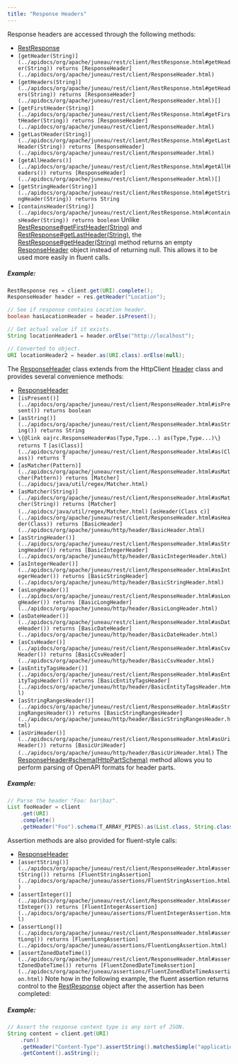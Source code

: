 ```yaml
---
title: "Response Headers"
---
```


Response headers are accessed through the following methods:
- [RestResponse](../apidocs/org/apache/juneau/rest/client/RestResponse.html)
- `[getHeader(String)](../apidocs/org/apache/juneau/rest/client/RestResponse.html#getHeader(String)) returns [ResponseHeader](../apidocs/org/apache/juneau/rest/client/ResponseHeader.html)`
- `[getHeaders(String)](../apidocs/org/apache/juneau/rest/client/RestResponse.html#getHeaders(String)) returns [ResponseHeader](../apidocs/org/apache/juneau/rest/client/ResponseHeader.html)[]`
- `[getFirstHeader(String)](../apidocs/org/apache/juneau/rest/client/RestResponse.html#getFirstHeader(String)) returns [ResponseHeader](../apidocs/org/apache/juneau/rest/client/ResponseHeader.html)`
- `[getLastHeader(String)](../apidocs/org/apache/juneau/rest/client/RestResponse.html#getLastHeader(String)) returns [ResponseHeader](../apidocs/org/apache/juneau/rest/client/ResponseHeader.html)`
- `[getAllHeaders()](../apidocs/org/apache/juneau/rest/client/RestResponse.html#getAllHeaders()) returns [ResponseHeader](../apidocs/org/apache/juneau/rest/client/ResponseHeader.html)[]`
- `[getStringHeader(String)](../apidocs/org/apache/juneau/rest/client/RestResponse.html#getStringHeader(String)) returns String`
- `[containsHeader(String)](../apidocs/org/apache/juneau/rest/client/RestResponse.html#containsHeader(String)) returns boolean`
Unlike [RestResponse#getFirstHeader(String)](../apidocs/org/apache/juneau/rest/client/RestResponse.html#getFirstHeader(String)) and [RestResponse#getLastHeader(String)](../apidocs/org/apache/juneau/rest/client/RestResponse.html#getLastHeader(String)), the [RestResponse#getHeader(String)](../apidocs/org/apache/juneau/rest/client/RestResponse.html#getHeader(String))
method returns an empty [ResponseHeader](../apidocs/org/apache/juneau/rest/client/ResponseHeader.html) object instead of returning null.
This allows it to be used more easily in fluent calls.
##### Example:
```java
RestResponse res = client.get(URI).complete();
ResponseHeader header = res.getHeader("Location");

// See if response contains Location header.
boolean hasLocationHeader = header.isPresent();

// Get actual value if it exists.
String locationHeader1 = header.orElse("http://localhost");

// Converted to object.
URI locationHeader2 = header.as(URI.class).orElse(null);
```
The [ResponseHeader](../apidocs/org/apache/juneau/rest/client/ResponseHeader.html) class extends from the HttpClient [Header](../apidocs/org/apache/http/Header.html) class and provides several convenience
methods:
- [ResponseHeader](../apidocs/org/apache/juneau/rest/client/ResponseHeader.html)
- `[isPresent()](../apidocs/org/apache/juneau/rest/client/ResponseHeader.html#isPresent()) returns boolean`
- `[asString()](../apidocs/org/apache/juneau/rest/client/ResponseHeader.html#asString()) returns String`
- `\{@link oajrc.ResponseHeader#as(Type,Type...) as(Type,Type...)\} returns T`
`[as(Class)](../apidocs/org/apache/juneau/rest/client/ResponseHeader.html#as(Class)) returns T`
- `[asMatcher(Pattern)](../apidocs/org/apache/juneau/rest/client/ResponseHeader.html#asMatcher(Pattern)) returns [Matcher](../apidocs/java/util/regex/Matcher.html)`
- `[asMatcher(String)](../apidocs/org/apache/juneau/rest/client/ResponseHeader.html#asMatcher(String)) returns [Matcher](../apidocs/java/util/regex/Matcher.html)`
`[asHeader(Class c)](../apidocs/org/apache/juneau/rest/client/ResponseHeader.html#asHeader(Class)) returns [BasicHeader](../apidocs/org/apache/juneau/http/header/BasicHeader.html)`
- `[asStringHeader()](../apidocs/org/apache/juneau/rest/client/ResponseHeader.html#asStringHeader()) returns [BasicIntegerHeader](../apidocs/org/apache/juneau/http/header/BasicIntegerHeader.html)`
- `[asIntegerHeader()](../apidocs/org/apache/juneau/rest/client/ResponseHeader.html#asIntegerHeader()) returns [BasicStringHeader](../apidocs/org/apache/juneau/http/header/BasicStringHeader.html)`
- `[asLongHeader()](../apidocs/org/apache/juneau/rest/client/ResponseHeader.html#asLongHeader()) returns [BasicLongHeader](../apidocs/org/apache/juneau/http/header/BasicLongHeader.html)`
- `[asDateHeader()](../apidocs/org/apache/juneau/rest/client/ResponseHeader.html#asDateHeader()) returns [BasicDateHeader](../apidocs/org/apache/juneau/http/header/BasicDateHeader.html)`
- `[asCsvHeader()](../apidocs/org/apache/juneau/rest/client/ResponseHeader.html#asCsvHeader()) returns [BasicCsvHeader](../apidocs/org/apache/juneau/http/header/BasicCsvHeader.html)`
- `[asEntityTagsHeader()](../apidocs/org/apache/juneau/rest/client/ResponseHeader.html#asEntityTagsHeader()) returns [BasicEntityTagsHeader](../apidocs/org/apache/juneau/http/header/BasicEntityTagsHeader.html)`
- `[asStringRangesHeader()](../apidocs/org/apache/juneau/rest/client/ResponseHeader.html#asStringRangesHeader()) returns [BasicStringRangesHeader](../apidocs/org/apache/juneau/http/header/BasicStringRangesHeader.html)`
- `[asUriHeader()](../apidocs/org/apache/juneau/rest/client/ResponseHeader.html#asUriHeader()) returns [BasicUriHeader](../apidocs/org/apache/juneau/http/header/BasicUriHeader.html)`
The [ResponseHeader#schema(HttpPartSchema)](../apidocs/org/apache/juneau/rest/client/ResponseHeader.html#schema(HttpPartSchema)) method allows you to perform parsing of OpenAPI formats for
header parts.
##### Example:
```java
// Parse the header "Foo: bar|baz".
List fooHeader = client
    .get(URI)
    .complete()
    .getHeader("Foo").schema(T_ARRAY_PIPES).as(List.class, String.class);
```
Assertion methods are also provided for fluent-style calls:
- [ResponseHeader](../apidocs/org/apache/juneau/rest/client/ResponseHeader.html)
- `[assertString()](../apidocs/org/apache/juneau/rest/client/ResponseHeader.html#assertString()) returns [FluentStringAssertion](../apidocs/org/apache/juneau/assertions/FluentStringAssertion.html)`
- `[assertInteger()](../apidocs/org/apache/juneau/rest/client/ResponseHeader.html#assertInteger()) returns [FluentIntegerAssertion](../apidocs/org/apache/juneau/assertions/FluentIntegerAssertion.html)`
- `[assertLong()](../apidocs/org/apache/juneau/rest/client/ResponseHeader.html#assertLong()) returns [FluentLongAssertion](../apidocs/org/apache/juneau/assertions/FluentLongAssertion.html)`
- `[assertZonedDateTime()](../apidocs/org/apache/juneau/rest/client/ResponseHeader.html#assertZonedDateTime()) returns [FluentZonedDateTimeAssertion](../apidocs/org/apache/juneau/assertions/FluentZonedDateTimeAssertion.html)`
Note how in the following example, the fluent assertion returns control to the [RestResponse](../apidocs/org/apache/juneau/rest/client/RestResponse.html) object after
the assertion has been completed:
##### Example:
```java
// Assert the response content type is any sort of JSON.
String content = client.get(URI)
    .run()
    .getHeader("Content-Type").assertString().matchesSimple("application/json*")
    .getContent().asString();
```